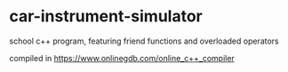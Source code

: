 # car-instrument-simulator
school c++ program, featuring friend functions and overloaded operators

compiled in https://www.onlinegdb.com/online_c++_compiler
